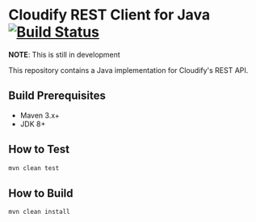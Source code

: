 # Cloudify REST Client for Java [![Build Status](https://jenkins.eks.cloudify.co/buildStatus/icon?job=Java+Rest+Client%2Fmaster)](https://jenkins.eks.cloudify.co/job/Java%20Rest%20Client/job/master/)

**NOTE**: This is still in development
 
This repository contains a Java implementation for Cloudify's REST API.


## Build Prerequisites

* Maven 3.x+
* JDK 8+


## How to Test

```bash
mvn clean test
```

## How to Build

```bash
mvn clean install
```
